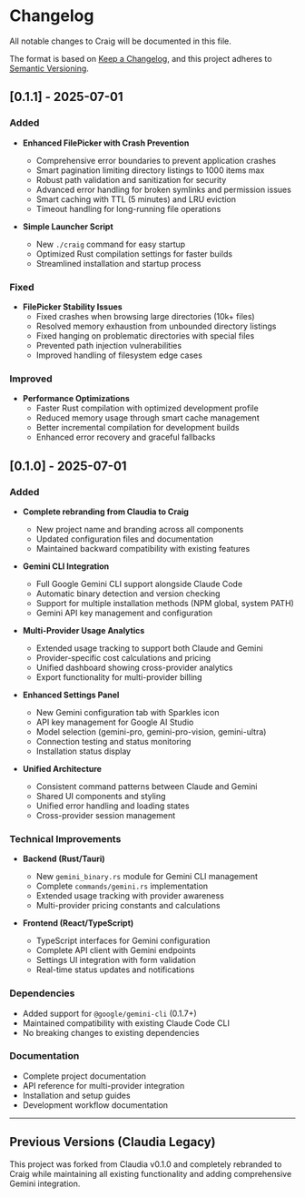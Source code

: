 # Changelog

All notable changes to Craig will be documented in this file.

The format is based on [Keep a Changelog](https://keepachangelog.com/en/1.0.0/),
and this project adheres to [Semantic Versioning](https://semver.org/spec/v2.0.0.html).

## [0.1.1] - 2025-07-01

### Added
- **Enhanced FilePicker with Crash Prevention**
  - Comprehensive error boundaries to prevent application crashes
  - Smart pagination limiting directory listings to 1000 items max
  - Robust path validation and sanitization for security
  - Advanced error handling for broken symlinks and permission issues
  - Smart caching with TTL (5 minutes) and LRU eviction
  - Timeout handling for long-running file operations

- **Simple Launcher Script**
  - New `./craig` command for easy startup
  - Optimized Rust compilation settings for faster builds
  - Streamlined installation and startup process

### Fixed
- **FilePicker Stability Issues**
  - Fixed crashes when browsing large directories (10k+ files)
  - Resolved memory exhaustion from unbounded directory listings
  - Fixed hanging on problematic directories with special files
  - Prevented path injection vulnerabilities
  - Improved handling of filesystem edge cases

### Improved
- **Performance Optimizations**
  - Faster Rust compilation with optimized development profile
  - Reduced memory usage through smart cache management
  - Better incremental compilation for development builds
  - Enhanced error recovery and graceful fallbacks

## [0.1.0] - 2025-07-01

### Added
- **Complete rebranding from Claudia to Craig**
  - New project name and branding across all components
  - Updated configuration files and documentation
  - Maintained backward compatibility with existing features

- **Gemini CLI Integration**
  - Full Google Gemini CLI support alongside Claude Code
  - Automatic binary detection and version checking
  - Support for multiple installation methods (NPM global, system PATH)
  - Gemini API key management and configuration

- **Multi-Provider Usage Analytics**
  - Extended usage tracking to support both Claude and Gemini
  - Provider-specific cost calculations and pricing
  - Unified dashboard showing cross-provider analytics
  - Export functionality for multi-provider billing

- **Enhanced Settings Panel**
  - New Gemini configuration tab with Sparkles icon
  - API key management for Google AI Studio
  - Model selection (gemini-pro, gemini-pro-vision, gemini-ultra)
  - Connection testing and status monitoring
  - Installation status display

- **Unified Architecture**
  - Consistent command patterns between Claude and Gemini
  - Shared UI components and styling
  - Unified error handling and loading states
  - Cross-provider session management

### Technical Improvements
- **Backend (Rust/Tauri)**
  - New `gemini_binary.rs` module for Gemini CLI management
  - Complete `commands/gemini.rs` implementation
  - Extended usage tracking with provider awareness
  - Multi-provider pricing constants and calculations

- **Frontend (React/TypeScript)**
  - TypeScript interfaces for Gemini configuration
  - Complete API client with Gemini endpoints
  - Settings UI integration with form validation
  - Real-time status updates and notifications

### Dependencies
- Added support for `@google/gemini-cli` (0.1.7+)
- Maintained compatibility with existing Claude Code CLI
- No breaking changes to existing dependencies

### Documentation
- Complete project documentation
- API reference for multi-provider integration
- Installation and setup guides
- Development workflow documentation

---

## Previous Versions (Claudia Legacy)

This project was forked from Claudia v0.1.0 and completely rebranded to Craig while maintaining all existing functionality and adding comprehensive Gemini integration.